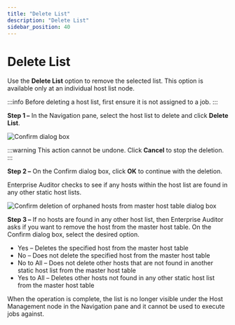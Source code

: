```yaml
---
title: "Delete List"
description: "Delete List"
sidebar_position: 40
---
```


# Delete List

Use the **Delete List** option to remove the selected list. This option is available only at an
individual host list node.

:::info
Before deleting a host list, first ensure it is not assigned to a job.
:::


**Step 1 –** In the Navigation pane, select the host list to delete and click **Delete List**.

![Confirm dialog box](/img/product_docs/accessanalyzer/11.6/admin/hostmanagement/actions/confirmdeletelist.webp)

:::warning
This action cannot be undone. Click **Cancel** to stop the deletion.
:::


**Step 2 –** On the Confirm dialog box, click **OK** to continue with the deletion.

Enterprise Auditor checks to see if any hosts within the host list are found in any other static
host lists.

![Confirm deletion of orphaned hosts from master host table dialog box](/img/product_docs/accessanalyzer/11.6/admin/hostmanagement/actions/confirmdeletelistmaster.webp)

**Step 3 –** If no hosts are found in any other host list, then Enterprise Auditor asks if you want
to remove the host from the master host table. On the Confirm dialog box, select the desired option.

- Yes – Deletes the specified host from the master host table
- No – Does not delete the specified host from the master host table
- No to All – Does not delete other hosts that are not found in another static host list from the
  master host table
- Yes to All – Deletes other hosts not found in any other static host list from the master host
  table

When the operation is complete, the list is no longer visible under the Host Management node in the
Navigation pane and it cannot be used to execute jobs against.
